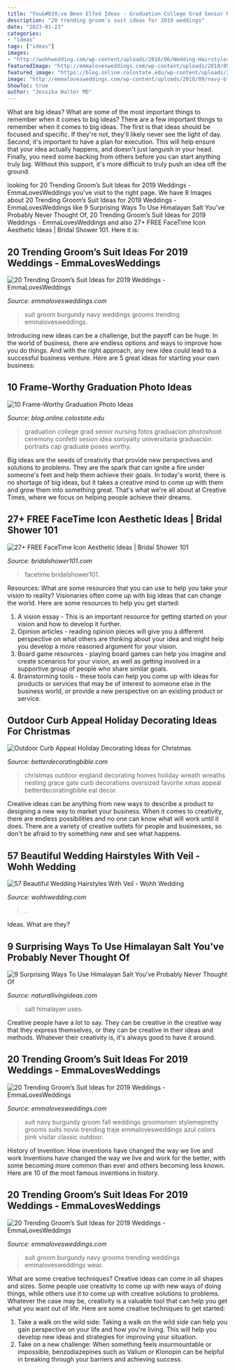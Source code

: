 ```yaml
---
title: "You&#039;ve Been Elfed Ideas - Graduation College Grad Senior Nursing Fotos Graduacion Photoshoot Ceremony Confetti Sesion Idea Soroyalty Universitaria Graduación Portraits Cap Graduate Poses Worthy"
description: "20 trending groom’s suit ideas for 2019 weddings"
date: "2023-01-23"
categories:
- "ideas"
tags: ["ideas"]
images:
- "http://wohhwedding.com/wp-content/uploads/2016/06/Wedding-Hairstyles-With-Veil-And-Tiara.jpg"
featuredImage: "http://emmalovesweddings.com/wp-content/uploads/2018/09/navy-blue-and-burgundy-groom-wedding-suit-ideas.jpg"
featured_image: "https://blog.online.colostate.edu/wp-content/uploads/2016/05/Confetti.jpg"
image: "http://emmalovesweddings.com/wp-content/uploads/2018/09/navy-blue-and-burgundy-groom-wedding-suit-ideas.jpg"
ShowToc: true
author: "Jessika Walter MD"
---
```



What are big ideas? What are some of the most important things to remember when it comes to big ideas?
There are a few important things to remember when it comes to big ideas. The first is that ideas should be focused and specific. If they're not, they'll likely never see the light of day. Second, it's important to have a plan for execution. This will help ensure that your idea actually happens, and doesn't just languish in your head. Finally, you need some backing from others before you can start anything truly big. Without this support, it's more difficult to truly push an idea off the ground.

	

		
looking for 20 Trending Groom’s Suit Ideas for 2019 Weddings - EmmaLovesWeddings you've visit to the right page. We have 8 Images about 20 Trending Groom’s Suit Ideas for 2019 Weddings - EmmaLovesWeddings like 9 Surprising Ways To Use Himalayan Salt You&#039;ve Probably Never Thought Of, 20 Trending Groom’s Suit Ideas for 2019 Weddings - EmmaLovesWeddings and also 27+ FREE FaceTime Icon Aesthetic Ideas | Bridal Shower 101. Here it is:
		
    
## 20 Trending Groom’s Suit Ideas For 2019 Weddings - EmmaLovesWeddings

<img loading=lazy src="http://emmalovesweddings.com/wp-content/uploads/2018/09/navy-blue-and-burgundy-groom-wedding-suit-ideas.jpg" onerror="this.onerror=null;this.src='https://tse3.mm.bing.net/th?id=OIP.5CIJ_xLi5B39_EmI1jrilgHaLH&amp;pid=15.1';" alt="20 Trending Groom’s Suit Ideas for 2019 Weddings - EmmaLovesWeddings">

_Source: emmalovesweddings.com_

>suit groom burgundy navy weddings grooms trending emmalovesweddings. 

	

Introducing new ideas can be a challenge, but the payoff can be huge. In the world of business, there are endless options and ways to improve how you do things. And with the right approach, any new idea could lead to a successful business venture. Here are 5 great ideas for starting your own business: 

    
## 10 Frame-Worthy Graduation Photo Ideas

<img loading=lazy src="https://blog.online.colostate.edu/wp-content/uploads/2016/05/Confetti.jpg" onerror="this.onerror=null;this.src='https://tse1.mm.bing.net/th?id=OIP.NOet6GHUsBu45T2gRR5a9gHaLH&amp;pid=15.1';" alt="10 Frame-Worthy Graduation Photo Ideas">

_Source: blog.online.colostate.edu_

>graduation college grad senior nursing fotos graduacion photoshoot ceremony confetti sesion idea soroyalty universitaria graduación portraits cap graduate poses worthy. 

	

Big ideas are the seeds of creativity that provide new perspectives and solutions to problems. They are the spark that can ignite a fire under someone's feet and help them achieve their goals. In today's world, there is no shortage of big ideas, but it takes a creative mind to come up with them and grow them into something great. That's what we're all about at Creative Times, where we focus on helping people achieve their dreams.

    
## 27+ FREE FaceTime Icon Aesthetic Ideas | Bridal Shower 101

<img loading=lazy src="https://bridalshower101.com/wp-content/uploads/2021/05/facetime-icon-2.png" onerror="this.onerror=null;this.src='https://tse2.mm.bing.net/th?id=OIP.5gmDEebMJe5BUWcinVyS8QHaHa&amp;pid=15.1';" alt="27+ FREE FaceTime Icon Aesthetic Ideas | Bridal Shower 101">

_Source: bridalshower101.com_

>facetime bridalshower101. 

	

Resources: What are some resources that you can use to help you take your vision to reality?
Visionaries often come up with big ideas that can change the world. Here are some resources to help you get started: 
1. A vision essay - This is an important resource for getting started on your vision and how to develop it further. 
2. Opinion articles - reading opinion pieces will give you a different perspective on what others are thinking about your idea and might help you develop a more reasoned argument for your vision. 
3. Board game resources - playing board games can help you imagine and create scenarios for your vision, as well as getting involved in a supportive group of people who share similar goals. 
4. Brainstorming tools - these tools can help you come up with ideas for products or services that may be of interest to someone else in the business world, or provide a new perspective on an existing product or service.

    
## Outdoor Curb Appeal Holiday Decorating Ideas For Christmas

<img loading=lazy src="http://betterdecoratingbible.com/wp-content/uploads/2016/11/outdoor-christmas-decorating-ideas-large-wreath-on-gate.jpg" onerror="this.onerror=null;this.src='https://tse1.mm.bing.net/th?id=OIP.JbNW23tNq-kvNscI0_U1CQHaLH&amp;pid=15.1';" alt="Outdoor Curb Appeal Holiday Decorating Ideas for Christmas">

_Source: betterdecoratingbible.com_

>christmas outdoor england decorating homes holiday wreath wreaths nesting grace gate curb decorations oversized favorite xmas appeal betterdecoratingbible eal decor. 

	

Creative ideas can be anything from new ways to describe a product to designing a new way to market your business. When it comes to creativity, there are endless possibilities and no one can know what will work until it does. There are a variety of creative outlets for people and businesses, so don't be afraid to try something new and see what happens.

    
## 57 Beautiful Wedding Hairstyles With Veil - Wohh Wedding

<img loading=lazy src="http://wohhwedding.com/wp-content/uploads/2016/06/Wedding-Hairstyles-With-Veil-And-Tiara.jpg" onerror="this.onerror=null;this.src='https://tse3.mm.bing.net/th?id=OIP._Zti4KJpy8S3grthmrmIYAHaLH&amp;pid=15.1';" alt="57 Beautiful Wedding Hairstyles With Veil - Wohh Wedding">

_Source: wohhwedding.com_

>. 

	

Ideas. What are they?

    
## 9 Surprising Ways To Use Himalayan Salt You&#039;ve Probably Never Thought Of

<img loading=lazy src="http://www.naturallivingideas.com/wp-content/uploads/2016/11/himalayan-salt-uses.jpg" onerror="this.onerror=null;this.src='https://tse3.mm.bing.net/th?id=OIP.NJNm06Vs9fxcAL-JhXqxVQHaD8&amp;pid=15.1';" alt="9 Surprising Ways To Use Himalayan Salt You&#039;ve Probably Never Thought Of">

_Source: naturallivingideas.com_

>salt himalayan uses. 

	

Creative people have a lot to say. They can be creative in the creative way that they express themselves, or they can be creative in their ideas and methods. Whatever their creativity is, it's always good to have it around.

    
## 20 Trending Groom’s Suit Ideas For 2019 Weddings - EmmaLovesWeddings

<img loading=lazy src="http://emmalovesweddings.com/wp-content/uploads/2018/09/navy-blue-and-burgundy-grooms-suit-wedding-ideas.jpg" onerror="this.onerror=null;this.src='https://tse4.mm.bing.net/th?id=OIP._k8evMkSuf7k--99VzRxVAHaJ7&amp;pid=15.1';" alt="20 Trending Groom’s Suit Ideas for 2019 Weddings - EmmaLovesWeddings">

_Source: emmalovesweddings.com_

>suit navy burgundy groom fall weddings groomsmen stylemepretty grooms suits novio trending traje emmalovesweddings azul colors pink visitar classic outdoor. 

	

History of Invention: How inventions have changed the way we live and work
Inventions have changed the way we live and work for the better, with some becoming more common than ever and others becoming less known. Here are 10 of the most famous inventions in history.

    
## 20 Trending Groom’s Suit Ideas For 2019 Weddings - EmmaLovesWeddings

<img loading=lazy src="http://emmalovesweddings.com/wp-content/uploads/2018/09/unique-groom-wedding-suit-with-navy-and-burgundy.jpg" onerror="this.onerror=null;this.src='https://tse4.mm.bing.net/th?id=OIP.fMcJigd-CUn-wt9zgNpxNAHaLF&amp;pid=15.1';" alt="20 Trending Groom’s Suit Ideas for 2019 Weddings - EmmaLovesWeddings">

_Source: emmalovesweddings.com_

>suit groom burgundy navy grooms trending weddings emmalovesweddings wear. 

	

What are some creative techniques?
Creative ideas can come in all shapes and sizes. Some people use creativity to come up with new ways of doing things, while others use it to come up with creative solutions to problems. Whatever the case may be, creativity is a valuable tool that can help you get what you want out of life. Here are some creative techniques to get started: 
1. Take a walk on the wild side: Taking a walk on the wild side can help you gain perspective on your life and how you're living. This will help you develop new ideas and strategies for improving your situation. 
2. Take on a new challenge: When something feels insurmountable or impossible, benzodiazepines such as Valium or Klonopin can be helpful in breaking through your barriers and achieving success.

